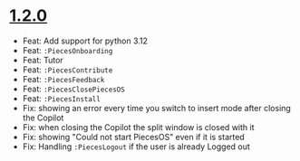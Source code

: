 # [1.2.0](https://github.com/pieces-app/plugin_neovim/milestone/3)

- Feat: Add support for python 3.12
- Feat: `:PiecesOnboarding`
- Feat: Tutor
- Feat: `:PiecesContribute`
- Feat: `:PiecesFeedback`
- Feat: `:PiecesClosePiecesOS`
- Feat: `:PiecesInstall`
- Fix: showing an error every time you switch to insert mode after closing the Copilot
- Fix: when closing the Copilot the split window is closed with it
- Fix: showing "Could not start PiecesOS" even if it is started
- Fix: Handling `:PiecesLogout` if the user is already Logged out
